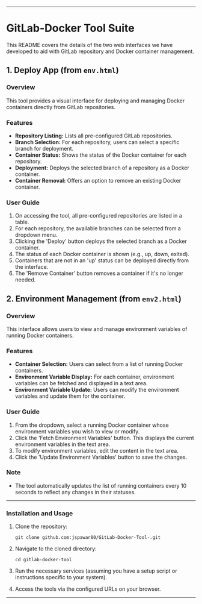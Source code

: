 
---

# GitLab-Docker Tool Suite

This README covers the details of the two web interfaces we have developed to aid with GitLab repository and Docker container management.

## 1. Deploy App (from `env.html`)

### Overview

This tool provides a visual interface for deploying and managing Docker containers directly from GitLab repositories.

### Features

- **Repository Listing:** Lists all pre-configured GitLab repositories.
- **Branch Selection:** For each repository, users can select a specific branch for deployment.
- **Container Status:** Shows the status of the Docker container for each repository.
- **Deployment:** Deploys the selected branch of a repository as a Docker container.
- **Container Removal:** Offers an option to remove an existing Docker container.

### User Guide

1. On accessing the tool, all pre-configured repositories are listed in a table.
2. For each repository, the available branches can be selected from a dropdown menu.
3. Clicking the 'Deploy' button deploys the selected branch as a Docker container.
4. The status of each Docker container is shown (e.g., up, down, exited).
5. Containers that are not in an 'up' status can be deployed directly from the interface.
6. The 'Remove Container' button removes a container if it's no longer needed.

## 2. Environment Management (from `env2.html`)

### Overview

This interface allows users to view and manage environment variables of running Docker containers.

### Features

- **Container Selection:** Users can select from a list of running Docker containers.
- **Environment Variable Display:** For each container, environment variables can be fetched and displayed in a text area.
- **Environment Variable Update:** Users can modify the environment variables and update them for the container.

### User Guide

1. From the dropdown, select a running Docker container whose environment variables you wish to view or modify.
2. Click the 'Fetch Environment Variables' button. This displays the current environment variables in the text area.
3. To modify environment variables, edit the content in the text area.
4. Click the 'Update Environment Variables' button to save the changes.

### Note

- The tool automatically updates the list of running containers every 10 seconds to reflect any changes in their statuses.

---

### Installation and Usage

1. Clone the repository:
   ```
   git clone github.com:jspawar80/GitLab-Docker-Tool-.git
   ```

2. Navigate to the cloned directory:
   ```
   cd gitlab-docker-tool
   ```

3. Run the necessary services (assuming you have a setup script or instructions specific to your system).

4. Access the tools via the configured URLs on your browser.

---

